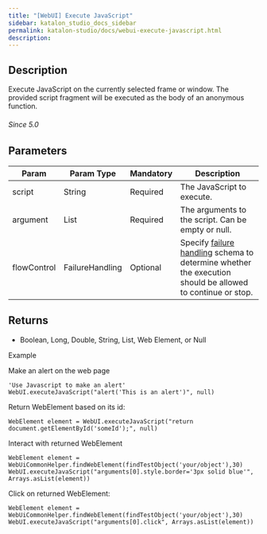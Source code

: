 ```yaml
---
title: "[WebUI] Execute JavaScript" 
sidebar: katalon_studio_docs_sidebar
permalink: katalon-studio/docs/webui-execute-javascript.html 
description: 
---
```

Description  
-------------

Execute JavaScript on the currently selected frame or window. The provided script fragment will be executed as the body of an anonymous function.

###### Since 5.0

Parameters  
------------

<table class="" style="table-layout: fixed;"><thead><tr><th class="" style="">Param</th><th class="" style="">Param Type</th><th class="" colspan="1" style="">Mandatory</th><th class="" colspan="1" style="">Description</th></tr></thead><tbody class="" style=""><tr class="" style=""><td class="" colspan="1" style=""><span style="" class="">script</span></td><td class="" colspan="1" style=""><span style="" class="">String</span></td><td class="" colspan="1" style=""><span style="" class="">Required</span></td><td class="" colspan="1" style="">The JavaScript to execute.</td></tr><tr class="" style=""><td class="" colspan="1" style="">argument</td><td class="" colspan="1" style="">List</td><td class="" colspan="1" style=""><span style="" class="">Required</span></td><td class="" colspan="1" style="">The arguments to the script. Can be empty or null.</td></tr><tr class="" style=""><td class="" style=""><span style="" class="">flowControl</span></td><td class="" style=""><span style="" class="">FailureHandling</span></td><td class="" colspan="1" style=""><span style="" class="">Optional</span></td><td class="" colspan="1" style="">Specify <a href="https://docs.katalon.com/x/qAAM" rel="nofollow" class="" style="">failure handling</a> <span style="" class="">schema to determine whether the execution should be allowed to continue or stop.</span></td></tr></tbody></table>

Returns
-------

*   Boolean, Long, Double, String, List, Web Element, or Null

Example 

Make an alert on the web page

```
'Use Javascript to make an alert'
WebUI.executeJavaScript("alert('This is an alert')", null)
```

Return WebElement based on its id:

```
WebElement element = WebUI.executeJavaScript("return document.getElementById('someId');", null)
```

Interact with returned WebElement

```
WebElement element = WebUiCommonHelper.findWebElement(findTestObject('your/object'),30)
WebUI.executeJavaScript("arguments[0].style.border='3px solid blue'", Arrays.asList(element))
```

Click on returned WebElement:

```
WebElement element = WebUiCommonHelper.findWebElement(findTestObject('your/object'),30)
WebUI.executeJavaScript("arguments[0].click", Arrays.asList(element))
```